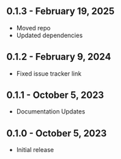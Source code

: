 ## 0.1.3 - February 19, 2025

- Moved repo
- Updated dependencies

## 0.1.2 - February 9, 2024

- Fixed issue tracker link

## 0.1.1 - October 5, 2023

- Documentation Updates

## 0.1.0 - October 5, 2023

- Initial release
